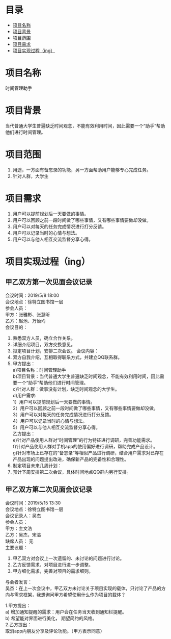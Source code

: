 # 目录  
* [项目名称](#项目名称)  
* [项目背景](#项目背景)  
* [项目范围](#项目范围)    
* [项目需求](#项目需求)    
* [项目实现过程（ing）](#项目实现过程ing)    

# 项目名称
时间管理助手
# 项目背景
当代普通大学生普遍缺乏时间观念，不能有效利用时间，因此需要一个“助手”帮助他们进行时间管理。
# 项目范围
1. 用途，一方面有备忘录的功能，另一方面帮助用户能够专心完成任务。
2. 针对人群，大学生
# 项目需求
1. 用户可以提前规划后一天要做的事情。
2. 用户可以回顾之前一段时间做了哪些事情，又有哪些事情要做却没做。
3. 用户可以对每天的任务完成情况进行打分反馈。 
4. 用户可以记录当时的心情与想法。
5. 用户可以与他人相互交流监督分享心得。
# 项目实现过程（ing）
## 甲乙双方第一次见面会议记录
会议时间：2019/5/8 18:00  
会议地点：徐特立图书馆一层  
参会人员：    
	甲方：张雅彬、张慧昕  
	乙方：赵池、万怡均  
会议目的：
1. 熟悉双方人员，确立合作关系。
2. 详细介绍项目，双方交换意见。
3. 拟定项目计划，安排二次会议。
会议内容：
1. 双方自我介绍，互相取得联系方式，并建立QQ联系群。
2. 甲方提出：  
	a)项目名称：时间管理助手  
	b)项目背景：当代普通大学生普遍缺乏时间观念，不能有效利用时间，因此需要一个“助手”帮助他们进行时间管理。  
	c)针对人群：做事没有计划，缺乏时间观念的大学生。  
	d)用户需求:   
		1）用户可以提前规划后一天要做的事情。  
		2）用户可以回顾之前一段时间做了哪些事情，又有哪些事情要做却没做。  
		3）用户可以对每天的任务完成情况进行打分反馈。  
		4）用户可以记录当时的心情与想法。  
		5）用户可以与他人相互交流监督分享心得。  
   乙方提出：  
	e)针对产品使用人群对“时间管理”的行为特征进行调研，完善功能需求。  
	f)针对产品使用人群对手机app的使用偏好进行调研，帮助完成产品设计。  
	g)针对市场上已存在的“备忘录”等相似产品进行调研，结合用户需求对已存在产品出现的问题提出改进，确保新产品的完备性和合理性。  
3. 制定项目未来几周计划：
4. 预计下周安排第二次会议，具体时间地点QQ群内另行安排。
## 甲乙双方第二次见面会议记录  
会议时间：2019/5/15 13:30  
会议地点：徐特立图书馆一层  
会议记录人：吴杰  
参会人员：    
	甲方：主文浩    
	乙方：吴杰，宋溢  
缺席人员： 无  
主要议题：  
1. 甲乙双方对会议上一次遗留的、未讨论的问题进行讨论。
2. 乙方反馈需求，对项目进行进一步调整。  
3. 甲方细化需求，完善对项目的需求细则。  
  
与会者发言：  
吴杰：在上一次会议中，甲乙双方未讨论关于项目实现的载体，只讨论了产品的方向与需求框架，我想询问甲方希望使用什么作为项目的载体？  

1.甲方提出：  
	a) 增加通知提醒的需求：用户会在任务当天收到通知栏提醒。   
	b) 希望能对界面进行美化， 期望简约的风格。  
2.乙方提出：  
	取消app内朋友分享及评论功能。（甲方表示同意）  
	
